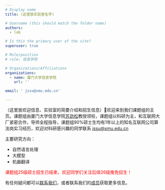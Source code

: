 ```yaml
---
# Display name
title: (这里放实验室名字)

# Username (this should match the folder name)
authors:
  - lab

# Is this the primary user of the site?
superuser: true

# Role/position
# role: 信息学院

# Organizations/Affiliations
organizations:
  - name: 厦门大学信息学院
    url: ''

email: ' jssu@xmu.edu.cn'

---
```


（这里放欢迎信息、实验室的简要介绍和招生信息）👋欢迎来到我们课题组的主页。课题组由厦门大学信息学院[苏劲松](/author/苏劲松)教授领衔，课题组以科研为主，和互联网大厂紧密合作，导师全程指导，课题组90%硕士生均有1年以上的知名互联网公司算法岗实习经历，欢迎对科研感兴趣的同学联系 jssu@xmu.edu.cn

主要研究方向：
* 自然语言处理
* 大模型
* 机器翻译


<span style="color:red">课题组25级硕士招生已结束，欢迎同学们关注后续26级推免招生！</span>

有任何疑问都可以[联系我们](/contact)，或者联系我们的[成员](/people)获取更多信息。
